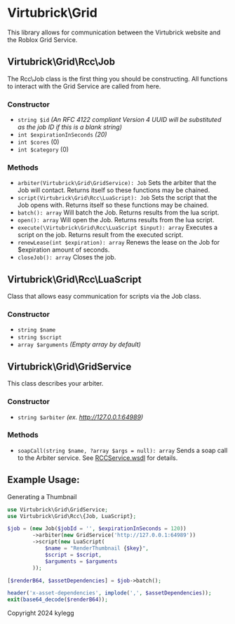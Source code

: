 # Virtubrick\Grid
This library allows for communication between the Virtubrick website and the Roblox Grid Service.

## Virtubrick\Grid\Rcc\Job
The Rcc\Job class is the first thing you should be constructing. All functions to interact with the Grid Service are called from here.

### Constructor
- `string $id` *(An RFC 4122 compliant Version 4 UUID will be substituted as the job ID if this is a blank string)*
- `int $expirationInSeconds` *(20)*
- `int $cores` (0)
- `int $category` (0)

### Methods
- `arbiter(Virtubrick\Grid\GridService): Job` Sets the arbiter that the Job will contact. Returns itself so these functions may be chained.
- `script(Virtubrick\Grid\Rcc\LuaScript): Job` Sets the script that the Job opens with. Returns itself so these functions may be chained.
- `batch(): array` Will batch the Job. Returns results from the lua script.
- `open(): array` Will open the Job. Returns results from the lua script.
- `execute(\Virtubrick\Grid\Rcc\LuaScript $input): array` Executes a script on the job. Returns result from the executed script.
- `renewLease(int $expiration): array` Renews the lease on the Job for $expiration amount of seconds.
- `closeJob(): array` Closes the job.

## Virtubrick\Grid\Rcc\LuaScript
Class that allows easy communication for scripts via the Job class.

### Constructor
- `string $name`
- `string $script`
- `array $arguments` *(Empty array by default)*

## Virtubrick\Grid\GridService
This class describes your arbiter.

### Constructor
- `string $arbiter` *(ex. http://127.0.0.1:64989)*

### Methods
- `soapCall(string $name, ?array $args = null): array` Sends a soap call to the Arbiter service. See [RCCService.wsdl](Resources/RCCService.wsdl) for details.


## Example Usage:
Generating a Thumbnail
```php
use Virtubrick\Grid\GridService;
use Virtubrick\Grid\Rcc\{Job, LuaScript};

$job = (new Job($jobId = '', $expirationInSeconds = 120))
		->arbiter(new GridService('http://127.0.0.1:64989'))
		->script(new LuaScript(
			$name = "RenderThumbnail {$key}",
			$script = $script,
			$arguments = $arguments
		));

[$renderB64, $assetDependencies] = $job->batch();

header('x-asset-dependencies', implode(',', $assetDependencies));
exit(base64_decode($renderB64));
```

Copyright 2024 kylegg